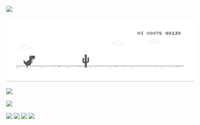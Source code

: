![](https://komarev.com/ghpvc/?username=doanminhquang)

<p align="center">
    <img 
        src="dino.gif"
        alt="Dino">
    </img>
<p>

![](https://github-readme-stats.vercel.app/api?username=doanminhquang)
 
![](http://github-profile-summary-cards.vercel.app/api/cards/profile-details?username=doanminhquang&theme=github) 
 
![](http://github-profile-summary-cards.vercel.app/api/cards/repos-per-language?username=doanminhquang&theme=github) 
![](http://github-profile-summary-cards.vercel.app/api/cards/most-commit-language?username=doanminhquang&theme=github) 
![](http://github-profile-summary-cards.vercel.app/api/cards/stats?username=doanminhquang&theme=github) 
![](http://github-profile-summary-cards.vercel.app/api/cards/productive-time?username=doanminhquang&theme=github&utcOffset=8)
